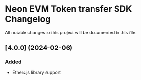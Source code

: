 # Neon EVM Token transfer SDK Changelog
All notable changes to this project will be documented in this file.

## [4.0.0] (2024-02-06)
### Added
* Ethers.js library support
